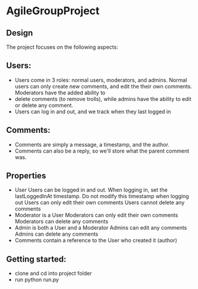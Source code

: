# AgileGroupProject

## Design
The project focuses on the following aspects:

## Users:
  - Users come in 3 roles: normal users, moderators, and admins. Normal users can only create new comments, and edit the their own comments. Moderators have the added ability to
  - delete comments (to remove trolls), while admins have the ability to edit or delete any comment.
  - Users can log in and out, and we track when they last logged in

## Comments:
  - Comments are simply a message, a timestamp, and the author.
  - Comments can also be a reply, so we'll store what the parent comment was.

## Properties
  - User
      Users can be logged in and out.
      When logging in, set the lastLoggedInAt timestamp. Do not modify this timestamp when logging out
      Users can only edit their own comments
      Users cannot delete any comments
  - Moderator is a User
      Moderators can only edit their own comments
      Moderators can delete any comments
  - Admin is both a User and a Moderator
      Admins can edit any comments
      Admins can delete any comments
  - Comments contain a reference to the User who created it (author)


## Getting started:
  - clone and cd into project folder
  - run python run.py
